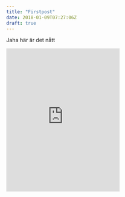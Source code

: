 ```yaml
---
title: "Firstpost"
date: 2018-01-09T07:27:06Z
draft: true
---
```



Jaha här är det nått

<iframe src="https://open.spotify.com/embed/track/4g2JbR51vacn4MKGPH3xEc" width="300" height="380" frameborder="0" allowtransparency="true"></iframe>
